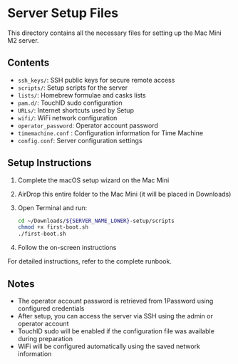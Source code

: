 # Server Setup Files

This directory contains all the necessary files for setting up the Mac Mini M2 server.

## Contents

- `ssh_keys/`: SSH public keys for secure remote access
- `scripts/`: Setup scripts for the server
- `lists/`: Homebrew formulae and casks lists
- `pam.d/`: TouchID sudo configuration
- `URLs/`: Internet shortcuts used by Setup
- `wifi/`: WiFi network configuration
- `operator_password`: Operator account password
- `timemachine.conf` : Configuration information for Time Machine
- `config.conf`: Server configuration settings

## Setup Instructions

1. Complete the macOS setup wizard on the Mac Mini
2. AirDrop this entire folder to the Mac Mini (it will be placed in Downloads)
3. Open Terminal and run:

   ```bash
   cd ~/Downloads/${SERVER_NAME_LOWER}-setup/scripts
   chmod +x first-boot.sh
   ./first-boot.sh
   ```

4. Follow the on-screen instructions

For detailed instructions, refer to the complete runbook.

## Notes

- The operator account password is retrieved from 1Password using configured credentials
- After setup, you can access the server via SSH using the admin or operator account
- TouchID sudo will be enabled if the configuration file was available during preparation
- WiFi will be configured automatically using the saved network information
